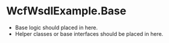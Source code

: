 ﻿# WcfWsdlExample.Base

- Base logic should placed in here.
- Helper classes or base interfaces should be placed in here.